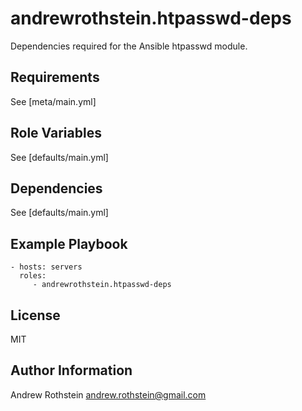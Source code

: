 andrewrothstein.htpasswd-deps
=============================

Dependencies required for the Ansible htpasswd module.

Requirements
------------

See [meta/main.yml]

Role Variables
--------------

See [defaults/main.yml]

Dependencies
------------

See [defaults/main.yml]

Example Playbook
----------------

    - hosts: servers
      roles:
         - andrewrothstein.htpasswd-deps

License
-------

MIT

Author Information
------------------

Andrew Rothstein andrew.rothstein@gmail.com
